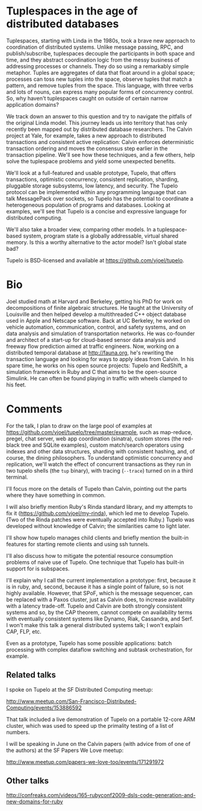 # Tuplespaces in the age of distributed databases

Tuplespaces, starting with Linda in the 1980s, took a brave new approach to  coordination of distributed systems. Unlike message passing, RPC, and publish/subscribe, tuplespaces decouple the participants in both space and time, and they abstract coordination logic from the messy business of addressing processes or channels. They do so using a remarkably simple metaphor. Tuples are aggregates of data that float around in a global space; processes can toss new tuples into the space, observe tuples that match a pattern, and remove tuples from the space. This language, with three verbs and lots of nouns, can express many popular forms of concurrency control. So, why haven't tuplespaces caught on outside of certain narrow application domains?

We track down an answer to this question and try to navigate the pitfalls of the original Linda model. This journey leads us into territory that has only recently been mapped out by distributed database researchers. The Calvin project at Yale, for example, takes a new approach to distributed transactions and consistent active replication: Calvin enforces deterministic transaction ordering and moves the consensus step earlier in the transaction pipeline. We'll see how these techniques, and a few others, help solve the tuplespace problems and yield some unexpected benefits.

We'll look at a full-featured and usable prototype, Tupelo, that offers transactions, optimistic concurrency, consistent replication, sharding, pluggable storage subsystems, low latency, and security. The Tupelo protocol can be implemented within any programming language that can talk MessagePack over sockets, so Tupelo has the potential to coordinate a heterogeneous population of programs and databases. Looking at examples, we'll see that Tupelo is a concise and expressive language for distributed computing.

We'll also take a broader view, comparing other models. In a tuplespace-based system, program state is a globally addressable, virtual shared memory. Is this a worthy alternative to the actor model? Isn't global state bad?

Tupelo is BSD-licensed and available at https://github.com/vjoel/tupelo.

# Bio

Joel studied math at Harvard and Berkeley, getting his PhD for work on decompositions of finite algebraic structures. He taught at the University of Louisville and then helped develop a multithreaded C++ object database used in Apple and Netscape software. Back at UC Berkeley, he worked on vehicle automation, communication, control, and safety systems, and on data analysis and simulation of transportation networks. He was co-founder and architect of a start-up for cloud-based sensor data analysis and freeway flow prediction aimed at traffic engineers. Now, working on a distributed temporal database at http://fauna.org, he's rewriting the transaction language and looking for ways to apply ideas from Calvin. In his spare time, he works on his open source projects: Tupelo and RedShift, a simulation framework in Ruby and C that aims to be the open-source Simulink. He can often be found playing in traffic with wheels clamped to his feet.

# Comments

For the talk, I plan to draw on the large pool of examples at https://github.com/vjoel/tupelo/tree/master/example, such as map-reduce, pregel, chat server, web app coordination (sinatra), custom stores (the red-black tree and SQLite examples), custom match/search operators using indexes and other data structures, sharding with consistent hashing, and, of course, the dining philosophers. To understand optimistic concurrency and replication, we'll watch the effect of concurrent transactions as they run in two tupelo shells (the `tup` binary), with tracing (`--trace`) turned on in a third terminal.

I'll focus more on the details of Tupelo than Calvin, pointing out the parts where they have something in common.

I will also briefly mention Ruby's Rinda standard library, and my attempts to fix it (https://github.com/vjoel/my-rinda), which led me to develop Tupelo. (Two of the Rinda patches were eventually accepted into Ruby.) Tupelo was developed without knowledge of Calvin; the similarities came to light later.

I'll show how tupelo manages child clients and briefly mention the built-in features for starting remote clients and using ssh tunnels.

I'll also discuss how to mitigate the potential resource consumption problems of naive use of Tupelo. One technique that Tupelo has built-in support for is subspaces.

I'll explain why I call the current implementation a prototype: first, because it is in ruby, and, second, because it has a single point of failure, so is not highly available. However, that SPoF, which is the message sequencer, can be replaced with a Paxos cluster, just as Calvin does, to increase availability with a latency trade-off. Tupelo and Calvin are both strongly consistent systems and so, by the CAP theorem, cannot compete on availability terms with eventually consistent systems like Dynamo, Riak, Cassandra, and Serf. I won't make this talk a general distributed systems talk; I won't explain CAP, FLP, etc.

Even as a prototype, Tupelo has some possible applications: batch processing with complex dataflow switching and subtask orchestration, for example.

## Related talks

I spoke on Tupelo at the SF Distributed Computing meetup:

http://www.meetup.com/San-Francisco-Distributed-Computing/events/153886592

That talk included a live demonstration of Tupelo on a portable 12-core ARM cluster, which was used to speed up the primality testing of a list of numbers.

I will be speaking in June on the Calvin papers (with advice from of one of the authors) at the SF Papers We Love meetup:

http://www.meetup.com/papers-we-love-too/events/171291972

## Other talks

http://confreaks.com/videos/165-rubyconf2009-dsls-code-generation-and-new-domains-for-ruby
